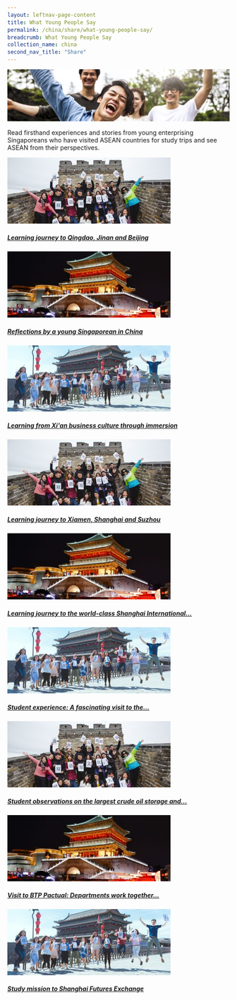 ```yaml
---
layout: leftnav-page-content
title: What Young People Say
permalink: /china/share/what-young-people-say/
breadcrumb: What Young People Say
collection_name: china
second_nav_title: "Share"
---
```


![banner-china-share-what-young-people-say](\images\china-youngpeople\What-young-people-say-cover-pic.jpg)

Read firsthand experiences and stories from young enterprising Singaporeans who have visited ASEAN countries for study trips and see ASEAN from their perspectives.

<div>
	<div class="row is-multiline">
		<div class="col is-one-third-desktop is-one-third-tablet">
			<a href="/china/know/china-municipalities-provinces/sharing-economy-in-china/" class="project-link">
				<img src="/images/china-youngpeople/Business-China_Winter-Learning-Journey-Dec-2018_2-370x150.jpg" alt="Learning journey to Qingdao, Jinan and Beijing" class="project-image">
			<div class="project-card">
				<div class="project-title margin--bottom--xs">
					<h5><b>Learning journey to Qingdao, Jinan and Beijing</b></h5>
				</div>
			</div>
			</a>
		</div>
		<div class="col is-one-third-desktop is-one-third-tablet">
			<a href="/china/know/china-municipalities-provinces/rising-cashless-society/" class="project-link">
				<img src="/images/china-youngpeople/Yale-NUS-College-China-Article-370x150.jpg" alt="Reflections by a young Singaporean in China" class="project-image">
			<div class="project-card">
				<div class="project-title margin--bottom--xs">
					<h5><b>Reflections by a young Singaporean in China</b></h5>
				</div>
			</div>
			</a>
		</div>
		<div class="col is-one-third-desktop is-one-third-tablet">
			<a href="/china/know/china-municipalities-provinces/understanding-healthcare/" class="project-link">
				<img src="/images/china-youngpeople/Learning-about-Xian-business-culture-1-370x150.jpg" alt="Learning from Xi'an business culture through immersion" class="project-image">
			<div class="project-card">
				<div class="project-title margin--bottom--xs">
					<h5><b>Learning from Xi'an business culture through immersion</b></h5>
				</div>
			</div>
			</a>
		</div>
	</div>
</div>

<p><p>

<div>
	<div class="row is-multiline">
		<div class="col is-one-third-desktop is-one-third-tablet">
			<a href="/china/know/china-municipalities-provinces/sharing-economy-in-china/" class="project-link">
				<img src="/images/china-youngpeople/Business-China_Winter-Learning-Journey-Dec-2018_2-370x150.jpg" alt="Learning journey to Xiamen, Shanghai and Suzhou" class="project-image">
			<div class="project-card">
				<div class="project-title margin--bottom--xs">
					<h5><b>Learning journey to Xiamen, Shanghai and Suzhou</b></h5>
				</div>
			</div>
			</a>
		</div>
		<div class="col is-one-third-desktop is-one-third-tablet">
			<a href="/china/know/china-municipalities-provinces/rising-cashless-society/" class="project-link">
				<img src="/images/china-youngpeople/Yale-NUS-College-China-Article-370x150.jpg" alt="Learning journey to the world-class Shanghai International..." class="project-image">
			<div class="project-card">
				<div class="project-title margin--bottom--xs">
					<h5><b>Learning journey to the world-class Shanghai International...</b></h5>
				</div>
			</div>
			</a>
		</div>
		<div class="col is-one-third-desktop is-one-third-tablet">
			<a href="/china/know/china-municipalities-provinces/understanding-healthcare/" class="project-link">
				<img src="/images/china-youngpeople/Learning-about-Xian-business-culture-1-370x150.jpg" alt="Student experience: A fascinating visit to the..." class="project-image">
			<div class="project-card">
				<div class="project-title margin--bottom--xs">
					<h5><b>Student experience: A fascinating visit to the...</b></h5>
				</div>
			</div>
			</a>
		</div>
	</div>
</div>

<p><p>

<div>
	<div class="row is-multiline">
		<div class="col is-one-third-desktop is-one-third-tablet">
			<a href="/china/know/china-municipalities-provinces/sharing-economy-in-china/" class="project-link">
				<img src="/images/china-youngpeople/Business-China_Winter-Learning-Journey-Dec-2018_2-370x150.jpg" alt="Student observations on the largest crude oil storage and..." class="project-image">
			<div class="project-card">
				<div class="project-title margin--bottom--xs">
					<h5><b>Student observations on the largest crude oil storage and...</b></h5>
				</div>
			</div>
			</a>
		</div>
		<div class="col is-one-third-desktop is-one-third-tablet">
			<a href="/china/know/china-municipalities-provinces/rising-cashless-society/" class="project-link">
				<img src="/images/china-youngpeople/Yale-NUS-College-China-Article-370x150.jpg" alt="Visit to BTP Pactual: Departments work together..." class="project-image">
			<div class="project-card">
				<div class="project-title margin--bottom--xs">
					<h5><b>Visit to BTP Pactual: Departments work together...</b></h5>
				</div>
			</div>
			</a>
		</div>
		<div class="col is-one-third-desktop is-one-third-tablet">
			<a href="/china/know/china-municipalities-provinces/understanding-healthcare/" class="project-link">
				<img src="/images/china-youngpeople/Learning-about-Xian-business-culture-1-370x150.jpg" alt="Study mission to Shanghai Futures Exchange" class="project-image">
			<div class="project-card">
				<div class="project-title margin--bottom--xs">
					<h5><b>Study mission to Shanghai Futures Exchange</b></h5>
				</div>
			</div>
			</a>
		</div>
	</div>
</div>